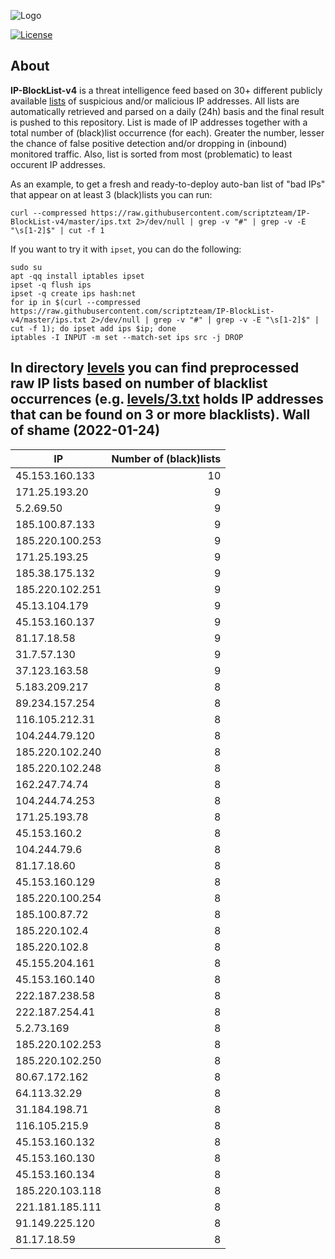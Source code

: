 ![Logo](https://i.imgur.com/PyKLAe7.png)

[![License](https://img.shields.io/badge/license-The_Unlicense-red.svg)](https://unlicense.org/)

About
----

**IP-BlockList-v4** is a threat intelligence feed based on 30+ different publicly available [lists](https://github.com/stamparm/maltrail) of suspicious and/or malicious IP addresses. All lists are automatically retrieved and parsed on a daily (24h) basis and the final result is pushed to this repository. List is made of IP addresses together with a total number of (black)list occurrence (for each). Greater the number, lesser the chance of false positive detection and/or dropping in (inbound) monitored traffic. Also, list is sorted from most (problematic) to least occurent IP addresses.

As an example, to get a fresh and ready-to-deploy auto-ban list of "bad IPs" that appear on at least 3 (black)lists you can run:

```
curl --compressed https://raw.githubusercontent.com/scriptzteam/IP-BlockList-v4/master/ips.txt 2>/dev/null | grep -v "#" | grep -v -E "\s[1-2]$" | cut -f 1
```

If you want to try it with `ipset`, you can do the following:

```
sudo su
apt -qq install iptables ipset
ipset -q flush ips
ipset -q create ips hash:net
for ip in $(curl --compressed https://raw.githubusercontent.com/scriptzteam/IP-BlockList-v4/master/ips.txt 2>/dev/null | grep -v "#" | grep -v -E "\s[1-2]$" | cut -f 1); do ipset add ips $ip; done
iptables -I INPUT -m set --match-set ips src -j DROP
```

In directory [levels](levels) you can find preprocessed raw IP lists based on number of blacklist occurrences (e.g. [levels/3.txt](levels/3.txt) holds IP addresses that can be found on 3 or more blacklists).
Wall of shame (2022-01-24)
----

|IP|Number of (black)lists|
|---|--:|
45.153.160.133|10
171.25.193.20|9
5.2.69.50|9
185.100.87.133|9
185.220.100.253|9
171.25.193.25|9
185.38.175.132|9
185.220.102.251|9
45.13.104.179|9
45.153.160.137|9
81.17.18.58|9
31.7.57.130|9
37.123.163.58|9
5.183.209.217|8
89.234.157.254|8
116.105.212.31|8
104.244.79.120|8
185.220.102.240|8
185.220.102.248|8
162.247.74.74|8
104.244.74.253|8
171.25.193.78|8
45.153.160.2|8
104.244.79.6|8
81.17.18.60|8
45.153.160.129|8
185.220.100.254|8
185.100.87.72|8
185.220.102.4|8
185.220.102.8|8
45.155.204.161|8
45.153.160.140|8
222.187.238.58|8
222.187.254.41|8
5.2.73.169|8
185.220.102.253|8
185.220.102.250|8
80.67.172.162|8
64.113.32.29|8
31.184.198.71|8
116.105.215.9|8
45.153.160.132|8
45.153.160.130|8
45.153.160.134|8
185.220.103.118|8
221.181.185.111|8
91.149.225.120|8
81.17.18.59|8
